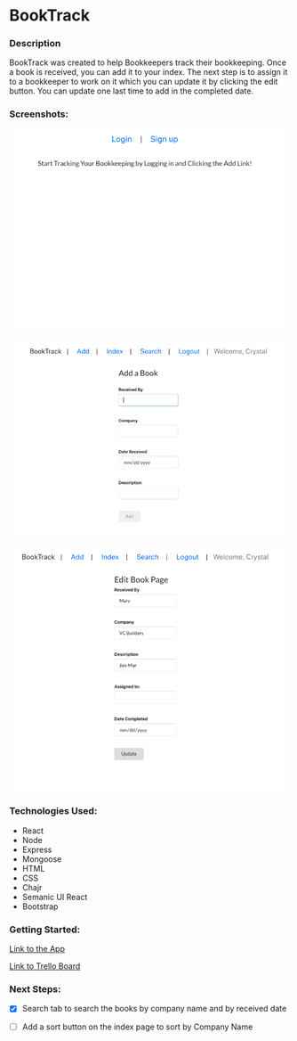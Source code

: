 
# BookTrack


### Description

BookTrack was created to help Bookkeepers track their bookkeeping. Once a book is received, you can add it to your index. The next step is to assign it to a bookkeeper to work on it which you can update it by clicking the edit button. You can update one last time to add in the completed date. 

### Screenshots: 
![Home Page](public/screenshotmain.png)

![Add a Book Page](public/screenshotadd.png)

![Edit Page](public/screenshotedit.png)

### Technologies Used: 
- React
- Node
- Express
- Mongoose
- HTML
- CSS
- Chajr
- Semanic UI React
- Bootstrap
  

### Getting Started: 

[Link to the App](https://booktrack1.herokuapp.com/)

[Link to Trello Board](https://trello.com/b/PlpP16sB/booktrack)


### Next Steps: 

- [x] Search tab to search the books by company name and by received date
- [ ] Add a sort button on the index page to sort by Company Name


